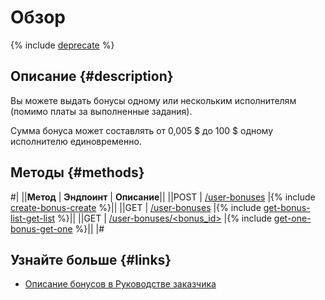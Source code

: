 # Обзор

{% include [deprecate](../../_includes/deprecate.md) %}

## Описание {#description}

Вы можете выдать бонусы одному или нескольким исполнителям (помимо платы за выполненные задания).

Сумма бонуса может составлять от 0,005 $ до 100 $ одному исполнителю единовременно.

## Методы {#methods}

#|
||**Метод** | **Эндпоинт** | **Описание**||
||POST | [/user-bonuses](create-bonus.md) |{% include [create-bonus-create](../_includes/concepts/create-bonus/id-create-bonus/create.md) %}||
||GET | [/user-bonuses](get-bonus-list.md) |{% include [get-bonus-list-get-list](../_includes/concepts/get-bonus-list/id-get-bonus-list/get-list.md) %}||
||GET | [/user-bonuses/<bonus_id>](get-one-bonus.md) |{% include [get-one-bonus-get-one](../_includes/concepts/get-one-bonus/id-get-one-bonus/get-one.md) %}||
|#

## Узнайте больше {#links}

- [Описание бонусов в Руководстве заказчика](../../guide/concepts/bonus.md)